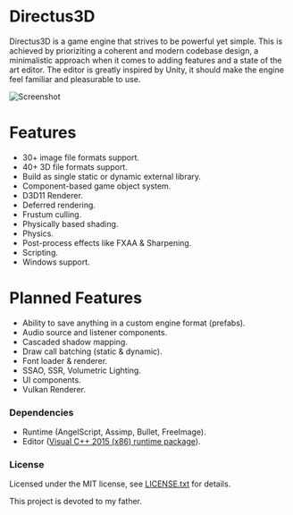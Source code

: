 # Directus3D
Directus3D is a game engine that strives to be powerful yet simple. This is achieved by prioriziting a coherent and modern codebase design, a minimalistic 
approach when it comes to adding features and a state of the art editor. The editor is greatly inspired by Unity, it should make the engine feel familiar and pleasurable to use.

![Screenshot](https://raw.githubusercontent.com/PanosK92/Directus3D/master/Directus3D/Assets/screenshot.jpg)

# Features
- 30+ image file formats support.
- 40+ 3D file formats support.
- Build as single static or dynamic external library.
- Component-based game object system.
- D3D11 Renderer.
- Deferred rendering.
- Frustum culling.
- Physically based shading.
- Physics.
- Post-process effects like FXAA & Sharpening.
- Scripting.
- Windows support.

# Planned Features
- Ability to save anything in a custom engine format (prefabs).
- Audio source and listener components.
- Cascaded shadow mapping.
- Draw call batching (static & dynamic).
- Font loader & renderer.
- SSAO, SSR, Volumetric Lighting.
- UI components.
- Vulkan Renderer.

### Dependencies
- Runtime (AngelScript, Assimp, Bullet, FreeImage).
- Editor ([Visual C++ 2015 (x86) runtime package](https://www.microsoft.com/en-us/download/details.aspx?id=48145)).

### License
Licensed under the MIT license, see [LICENSE.txt](https://github.com/PanosK92/Directus3D/blob/master/LICENSE.txt) for details.


This project is devoted to my father.
